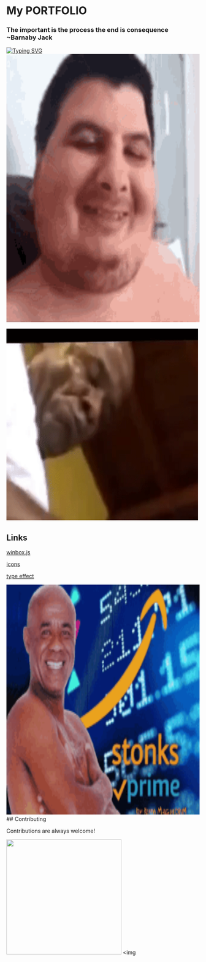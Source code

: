 # My PORTFOLIO
### The important is the process the end is consequence ~Barnaby Jack

<a href="https://git.io/typing-svg"><img src="https://readme-typing-svg.herokuapp.com?font=Fira+Code&pause=1000&width=435&lines=Ai+meu+cuuuuuuuuuuuu" alt="Typing SVG" /></a>
<img src="https://github.com/mrh-ofici/mrh-ofici.github.io/blob/main/mario-games.gif" width="700" height="700" />

<img src="https://github.com/mrh-ofici/mrh-ofici.github.io/blob/main/AggressivePhonyIndianpangolin-size_restricted.gif" width="500" height="500" />



## Links
[winbox.js](https://github.com/nextapps-de/winbox)

[icons](https://icons8.com )

[type effect](https://readme-typing-svg.herokuapp.com/demo/)

<img src="https://github.com/mrh-ofici/mrh-ofici.github.io/blob/main/stonks-kid.gif" width="600" height="600" />  
## Contributing

Contributions are always welcome!

<img src="https://github.com/mrh-ofici/mrh-ofici.github.io/blob/main/giphy.gif" width="300" height="300" /> <img 

